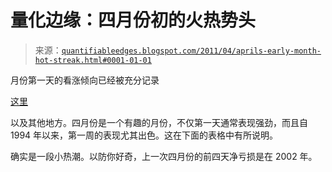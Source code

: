 <!--yml

类别：未分类

日期：2024-05-18 08:59:19

-->

# 量化边缘：四月份初的火热势头

> 来源：[`quantifiableedges.blogspot.com/2011/04/aprils-early-month-hot-streak.html#0001-01-01`](http://quantifiableedges.blogspot.com/2011/04/aprils-early-month-hot-streak.html#0001-01-01)

月份第一天的看涨倾向已经被充分记录

[这里](http://quantifiableedges.blogspot.com/2009/07/1st-day-of-month-tendencies.html)

以及其他地方。四月份是一个有趣的月份，不仅第一天通常表现强劲，而且自 1994 年以来，第一周的表现尤其出色。这在下面的表格中有所说明。

确实是一段小热潮。以防你好奇，上一次四月份的前四天净亏损是在 2002 年。
